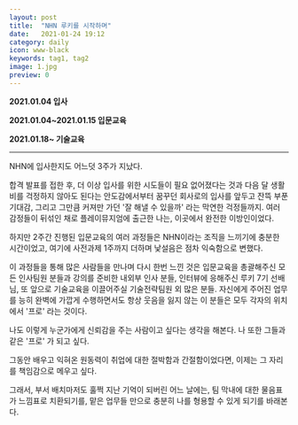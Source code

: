 ```yaml
---
layout: post
title:  "NHN 루키를 시작하며"
date:   2021-01-24 19:12
category: daily
icon: www-black
keywords: tag1, tag2
image: 1.jpg
preview: 0
---
```


**2021.01.04 입사**

**2021.01.04~2021.01.15 입문교육**

**2021.01.18~ 기술교육**

---

NHN에 입사한지도 어느덧 3주가 지났다.



합격 발표를 접한 후,
 더 이상 입사를 위한 시도들이 필요 없어졌다는 것과 다음 달 생활비를 걱정하지 않아도 된다는 안도감에서부터 꿈꾸던 회사로의 입사를 앞두고 잔뜩 부푼 기대감, 그리고 그만큼 커져만 가던 '잘 해낼 수 있을까' 라는 막연한 걱정들까지. 여러 감정들이 뒤섞인 채로 플레이뮤지엄에 출근한 나는, 이곳에서 완전한 이방인이었다.



하지만 2주간 진행된 입문교육의 여러 과정들은 NHN이라는 조직을 느끼기에 충분한 시간이었고, 여기에 사전과제 1주까지 더하며 낯설음은 점차 익숙함으로 변했다.



이 과정들을 통해 많은 사람들을 만나며 다시 한번 느낀 것은 입문교육을 총괄해주신 모든 인사팀원 분들과 강의를 준비한 내외부 인사 분들, 인터뷰에 응해주신 루키 7기 선배님, 또 앞으로 기술교육을 이끌어주실 기술전략팀원 외 많은 분들. 자신에게 주어진 업무를 능히 완벽에 가깝게 수행하면서도 항상 웃음을 잃지 않는 이 분들은 모두 각자의 위치에서 '프로' 라는 것이다.



나도 이렇게 누군가에게 신뢰감을 주는 사람이고 싶다는 생각을 해본다.
나 또한 그들과 같은 '프로' 가 되고 싶다.

그동안 배우고 익혀온 원동력이 취업에 대한 절박함과 간절함이었다면, 이제는 그 자리를 책임감으로 메우고 싶다.

그래서, 부서 배치마저도 훌쩍 지난 기억이 되버린 어느 날에는, 팀 막내에 대한 물음표가 느낌표로 치환되기를, 맡은 업무들 만으로 충분히 나를 형용할 수 있게 되기를 바래본다.


